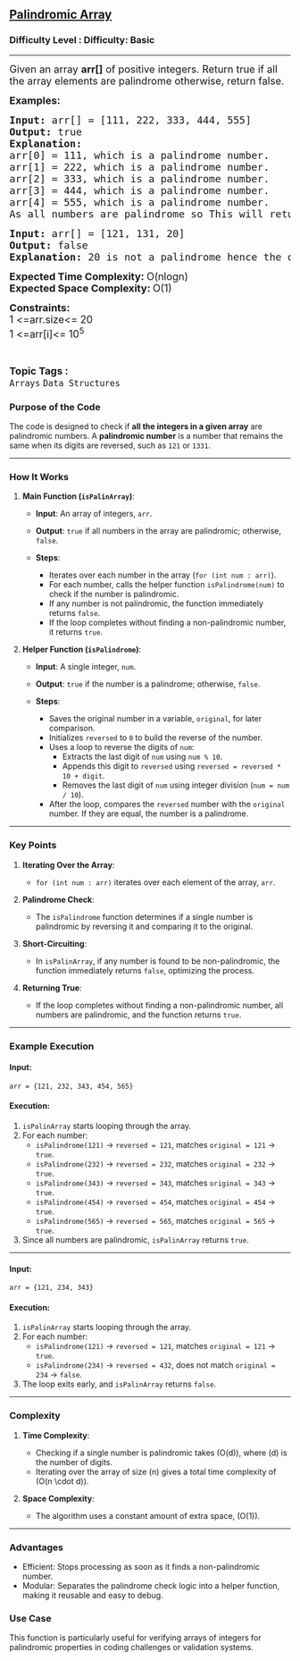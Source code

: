 <h2><a href="https://www.geeksforgeeks.org/problems/palindromic-array-1587115620/1?page=1&category=Arrays&difficulty=Basic&sortBy=submissions">Palindromic Array</a></h2><h3>Difficulty Level : Difficulty: Basic</h3><hr><div class="problems_problem_content__Xm_eO"><p><span style="font-size: 18px;">Given </span><span style="font-size: 18px;">an</span><span style="font-size: 18px;"> array <strong>arr[]</strong> of positive integers. R</span><span style="font-size: 18px;">eturn true if all the array elements are palindrome otherwise, return false.</span></p>
<p><strong><span style="font-size: 18px;">Examples:</span></strong></p>
<pre><span style="font-size: 18px;"><strong>Input: </strong>arr[]<strong> </strong>= [</span><span style="font-size: 18px;">111, 222, 333, 444, 555]</span>
<span style="font-size: 18px;"><strong>Output: </strong>true</span>
<span style="font-size: 18px;"><strong>Explanation:</strong></span>
<span style="font-size: 18px;">arr[0] = 111, which is a palindrome number.
arr[1] = 222, which is a palindrome number.
arr[2] = 333, which is a palindrome number.
arr[3] = 444, which is a palindrome number.
arr[4] = 555, which is a palindrome number.
As all numbers are palindrome so This will return true.</span></pre>
<pre><span style="font-size: 18px;"><strong>Input: </strong>arr[] = [121, 131, 20]</span>
<span style="font-size: 18px;"><strong><span style="font-size: 18px;">Output:</span> </strong></span><span style="font-size: 18px;">false</span>
<span style="font-size: 18px;"><strong>Explanation: </strong>20 is not a palindrome hence the output is false.</span>
</pre>
<p><span style="font-size: 18px;"><strong>Expected Time Complexity: </strong>O(nlogn)<br></span><span style="font-family: -apple-system, BlinkMacSystemFont, 'Segoe UI', Roboto, Oxygen, Ubuntu, Cantarell, 'Open Sans', 'Helvetica Neue', sans-serif; font-size: 18px;"><strong>Expected Space&nbsp;</strong></span><strong style="font-family: -apple-system, BlinkMacSystemFont, 'Segoe UI', Roboto, Oxygen, Ubuntu, Cantarell, 'Open Sans', 'Helvetica Neue', sans-serif; font-size: 18px;">Complexity</strong><strong style="font-family: -apple-system, BlinkMacSystemFont, 'Segoe UI', Roboto, Oxygen, Ubuntu, Cantarell, 'Open Sans', 'Helvetica Neue', sans-serif; font-size: 18px;">: </strong><span style="font-family: -apple-system, BlinkMacSystemFont, 'Segoe UI', Roboto, Oxygen, Ubuntu, Cantarell, 'Open Sans', 'Helvetica Neue', sans-serif; font-size: 18px;">O(1)</span></p>
<p><span style="font-size: 18px;"><strong>Constraints:</strong></span><br><span style="font-size: 18px;">1 &lt;=arr.size&lt;= 20</span><br><span style="font-size: 18px;">1 &lt;=arr[i]&lt;= 10<sup>5</sup></span></p></div><br><p><span style=font-size:18px><strong>Topic Tags : </strong><br><code>Arrays</code>&nbsp;<code>Data Structures</code>&nbsp;



### **Purpose of the Code**
The code is designed to check if **all the integers in a given array** are palindromic numbers. A **palindromic number** is a number that remains the same when its digits are reversed, such as `121` or `1331`.

---

### **How It Works**

1. **Main Function (`isPalinArray`)**:
   - **Input**: An array of integers, `arr`.
   - **Output**: `true` if all numbers in the array are palindromic; otherwise, `false`.

   - **Steps**:
     - Iterates over each number in the array (`for (int num : arr)`).
     - For each number, calls the helper function `isPalindrome(num)` to check if the number is palindromic.
     - If any number is not palindromic, the function immediately returns `false`.
     - If the loop completes without finding a non-palindromic number, it returns `true`.

2. **Helper Function (`isPalindrome`)**:
   - **Input**: A single integer, `num`.
   - **Output**: `true` if the number is a palindrome; otherwise, `false`.

   - **Steps**:
     - Saves the original number in a variable, `original`, for later comparison.
     - Initializes `reversed` to `0` to build the reverse of the number.
     - Uses a loop to reverse the digits of `num`:
       - Extracts the last digit of `num` using `num % 10`.
       - Appends this digit to `reversed` using `reversed = reversed * 10 + digit`.
       - Removes the last digit of `num` using integer division (`num = num / 10`).
     - After the loop, compares the `reversed` number with the `original` number. If they are equal, the number is a palindrome.

---

### **Key Points**

1. **Iterating Over the Array**:
   - `for (int num : arr)` iterates over each element of the array, `arr`.

2. **Palindrome Check**:
   - The `isPalindrome` function determines if a single number is palindromic by reversing it and comparing it to the original.

3. **Short-Circuiting**:
   - In `isPalinArray`, if any number is found to be non-palindromic, the function immediately returns `false`, optimizing the process.

4. **Returning True**:
   - If the loop completes without finding a non-palindromic number, all numbers are palindromic, and the function returns `true`.

---

### **Example Execution**

#### Input:
`arr = {121, 232, 343, 454, 565}`

#### Execution:
1. `isPalinArray` starts looping through the array.
2. For each number:
   - `isPalindrome(121)` → `reversed = 121`, matches `original = 121` → `true`.
   - `isPalindrome(232)` → `reversed = 232`, matches `original = 232` → `true`.
   - `isPalindrome(343)` → `reversed = 343`, matches `original = 343` → `true`.
   - `isPalindrome(454)` → `reversed = 454`, matches `original = 454` → `true`.
   - `isPalindrome(565)` → `reversed = 565`, matches `original = 565` → `true`.
3. Since all numbers are palindromic, `isPalinArray` returns `true`.

---

#### Input:
`arr = {121, 234, 343}`

#### Execution:
1. `isPalinArray` starts looping through the array.
2. For each number:
   - `isPalindrome(121)` → `reversed = 121`, matches `original = 121` → `true`.
   - `isPalindrome(234)` → `reversed = 432`, does not match `original = 234` → `false`.
3. The loop exits early, and `isPalinArray` returns `false`.

---

### **Complexity**

1. **Time Complexity**:
   - Checking if a single number is palindromic takes \(O(d)\), where \(d\) is the number of digits.
   - Iterating over the array of size \(n\) gives a total time complexity of \(O(n \cdot d)\).

2. **Space Complexity**:
   - The algorithm uses a constant amount of extra space, \(O(1)\).

---

### **Advantages**

- Efficient: Stops processing as soon as it finds a non-palindromic number.
- Modular: Separates the palindrome check logic into a helper function, making it reusable and easy to debug.

### **Use Case**
This function is particularly useful for verifying arrays of integers for palindromic properties in coding challenges or validation systems.
